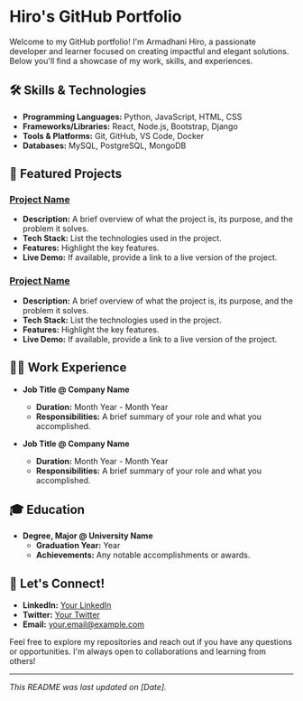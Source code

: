 # Hiro's GitHub Portfolio

Welcome to my GitHub portfolio! I'm Armadhani Hiro, a passionate developer and learner focused on creating impactful and elegant solutions. Below you'll find a showcase of my work, skills, and experiences.

## 🛠️ Skills & Technologies

- **Programming Languages:** Python, JavaScript, HTML, CSS
- **Frameworks/Libraries:** React, Node.js, Bootstrap, Django
- **Tools & Platforms:** Git, GitHub, VS Code, Docker
- **Databases:** MySQL, PostgreSQL, MongoDB

## 🌟 Featured Projects

### [Project Name](https://github.com/yourusername/project-name)
- **Description:** A brief overview of what the project is, its purpose, and the problem it solves.
- **Tech Stack:** List the technologies used in the project.
- **Features:** Highlight the key features.
- **Live Demo:** If available, provide a link to a live version of the project.

### [Project Name](https://github.com/yourusername/project-name)
- **Description:** A brief overview of what the project is, its purpose, and the problem it solves.
- **Tech Stack:** List the technologies used in the project.
- **Features:** Highlight the key features.
- **Live Demo:** If available, provide a link to a live version of the project.

## 👨‍💻 Work Experience

- **Job Title @ Company Name**
  - **Duration:** Month Year - Month Year
  - **Responsibilities:** A brief summary of your role and what you accomplished.

- **Job Title @ Company Name**
  - **Duration:** Month Year - Month Year
  - **Responsibilities:** A brief summary of your role and what you accomplished.

## 🎓 Education

- **Degree, Major @ University Name**
  - **Graduation Year:** Year
  - **Achievements:** Any notable accomplishments or awards.

## 💬 Let's Connect!

- **LinkedIn:** [Your LinkedIn](https://www.linkedin.com/in/yourprofile)
- **Twitter:** [Your Twitter](https://twitter.com/yourprofile)
- **Email:** your.email@example.com

Feel free to explore my repositories and reach out if you have any questions or opportunities. I'm always open to collaborations and learning from others!

---

*This README was last updated on [Date].*
